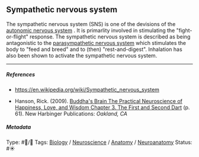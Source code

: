 ## Sympathetic nervous system

The sympathetic nervous system (SNS) is one of the devisions of the [autonomic nervous system](Autonomic%20nervous%20system.md) . It is primarlity involved in stimulating the "fight-or-flight" response. The sympathetic nervous system is described as being antagonistic to the [parasympathetic nervous system](Parasympathetic%20nervous%20system.md) which stimulates the body to "feed and breed" and to (then) "rest-and-digest". Inhalation has also been shown to activate the sympathetic nervous system.

---

##### References

* https://en.wikipedia.org/wiki/Sympathetic_nervous_system

* Hanson, Rick. (2009). [Buddha's Brain The Practical Neuroscience of Happiness, Love, and Wisdom Chapter 3. The First and Second Dart](Buddha's%20Brain%20The%20Practical%20Neuroscience%20of%20Happiness,%20Love,%20and%20Wisdom%20Chapter%203.%20The%20First%20and%20Second%20Dart.md) (p. 61). New Harbinger Publications: *Oakland, CA*

##### Metadata

Type: #🔵/🔵 
Tags: [Biology]() / [Neuroscience](Neuroscience.md) / [Anatomy]() / [Neuroanatomy](Neuroanatomy.md) 
Status: #☀️ 
